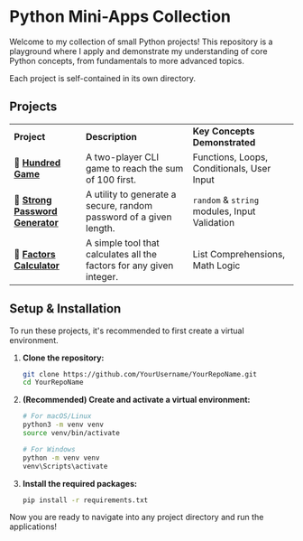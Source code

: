 # Python Mini-Apps Collection

Welcome to my collection of small Python projects! This repository is a playground where I apply and demonstrate my understanding of core Python concepts, from fundamentals to more advanced topics.

Each project is self-contained in its own directory.

## Projects

|   |   |   |
|---|---|---|
|**Project**|**Description**|**Key Concepts Demonstrated**|
|📂 [**Hundred Game**](https://www.google.com/search?q=./hundred_game/ "null")|A two-player CLI game to reach the sum of 100 first.|Functions, Loops, Conditionals, User Input|
|📂 [**Strong Password Generator**](https://www.google.com/search?q=./strong_password/ "null")|A utility to generate a secure, random password of a given length.|`random` & `string` modules, Input Validation|
|📂 [**Factors Calculator**](https://www.google.com/search?q=./factors_calculator/ "null")|A simple tool that calculates all the factors for any given integer.|List Comprehensions, Math Logic|

## Setup & Installation

To run these projects, it's recommended to first create a virtual environment.

1. **Clone the repository:**
    ```sh
    git clone https://github.com/YourUsername/YourRepoName.git
    cd YourRepoName
    ```
2. **(Recommended) Create and activate a virtual environment:**
    ```sh
    # For macOS/Linux
    python3 -m venv venv
    source venv/bin/activate
    
    # For Windows
    python -m venv venv
    venv\Scripts\activate
    ```
3. **Install the required packages:**
    ```sh
    pip install -r requirements.txt
    ```

Now you are ready to navigate into any project directory and run the applications!